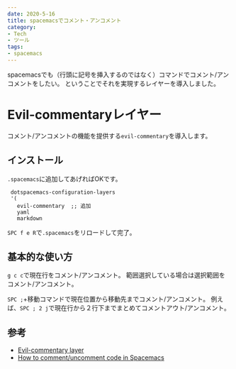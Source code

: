 ```yaml
---
date: 2020-5-16
title: spacemacsでコメント・アンコメント
category:
- Tech
- ツール
tags:
- spacemacs
---
```


spacemacsでも（行頭に記号を挿入するのではなく）コマンドでコメント/アンコメントをしたい。
ということでそれを実現するレイヤーを導入しました。

<!-- more -->

# Evil-commentaryレイヤー

コメント/アンコメントの機能を提供する`evil-commentary`を導入します。

## インストール

`.spacemacs`に追加してあげればOKです。

```
 dotspacemacs-configuration-layers
 '(
   evil-commentary  ;; 追加
   yaml
   markdown
```

`SPC f e R`で`.spacemacs`をリロードして完了。

## 基本的な使い方

`g c c`で現在行をコメント/アンコメント。
範囲選択している場合は選択範囲をコメント/アンコメント。

`SPC ;`+移動コマンドで現在位置から移動先までコメント/アンコメント。
例えば、`SPC ; 2 j`で現在行から２行下までまとめてコメントアウト/アンコメント。

## 参考

- [Evil-commentary layer](https://www.spacemacs.org/layers/+vim/evil-commentary/README.html)
- [How to comment/uncomment code in Spacemacs](https://simpletutorials.com/c/2878/How+to+comment-uncomment+code+in+Spacemacs)
